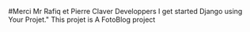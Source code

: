 #Merci Mr Rafiq et Pierre Claver Developpers I get started Django using Your Projet."
This projet is A FotoBlog project
